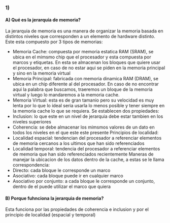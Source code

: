 ### 1)
#### A) Qué es la jerarquía de memoria?
La jerarquia de memoria es una manera de organizar la memoria basada en distintos niveles que corresponden a un elemento de hardware distinto. Este esta compuesto por 3 tipos de memorias:
- Memoria Cache: compuesta por memoria estatica RAM (SRAM), se ubica en el mimsmo chip que el procesador y esta compuesta por marcos y etiquetas. En esta se almacenan los bloques que quiere usar el procesador, en caso de no estar aqui se piden en la memoria principal y sino en la memoria virtual
- Memoria Principal: fabricada con memoria dinamica RAM (DRAM), se ubica en un chip diferente al del procesador. En caso de no encontrar aqui la palabra que buscamos, traeremos un bloque de la memoria virtual y luego lo mandaremos a la memoria cache.
- Memoria Virtual: esta es de gran tamanio pero su velocidad es muy lenta por lo que lo ideal seria usarla lo menos posible y tener siempre en la memoria cache lo que se requiera.
Se establecen dos propiedades:
- Inclusion: lo que este en un nivel de jerarquia debe estar tambien en los niveles superiores
- Coherencia: se debe almacenar los mimsmos valores de un dato en todos los niveles en el que este este presente
Principios de localidad:
- Localidad espacial: tendencian del procesador a referenciar elementos de memoria cercanos a los ultimos que han sido referenciados
- Localidad temporal: tendencia del procesador a referenciar elementos de memoria que han sido referenciados recientemente
Maneras de manejar la ubicacion de los datos dentro de la cache, a estas se le llama correspondencia:
- Directo: cada bloque le corresponde un marco
- Asociativo: cada bloque puede ir en cualquier marco
- Asociativo por conjunto: a cada bloque le corresponde un conjunto, dentro de el puede utilizar el marco que quiera
#### B) Porque fuhnciona la jerarquia de memoria?
Esta funciona por las propiedades de coherencia e inclusion y por el principio de localidad (espacial y temporal)

###
